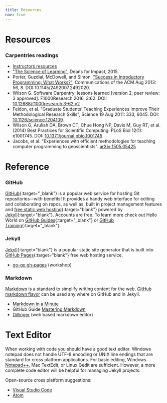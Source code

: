 ```yaml
---
title: Resources
nav: true
---
```


# Resources

### Carpentries readings

- [Instructors resources](https://docs.carpentries.org/topic_folders/for_instructors/index.html)
- ["The Science of Learning"](https://carpentries.github.io/instructor-training/files/papers/science-of-learning-2015.pdf), Deans for Impact, 2015.
- Porter, Guzdial, McDowell, and Simon, ["Success in Introductory Programming: What Works?"](https://carpentries.github.io/instructor-training/files/papers/porter-what-works-2013.pdf), Communications of the ACM Aug 2013: 56, 8. DOI:10.1145/2492007.2492020.
- Wilson G. Software Carpentry: lessons learned [version 2; peer review: 3 approved]. F1000Research 2016, 3:62. DOI: [10.12688/f1000research.3-62.v2](https://doi.org/10.12688/f1000research.3-62.v2)
- Feldon, et al. "Graduate Students’ Teaching Experiences Improve Their Methodological Research Skills", Science 19 Aug 2011: 333, 6045. DOI: [10.1126/science.1204109](https://doi.org/10.1126/science.1204109).
- Wilson G, Aruliah DA, Brown CT, Chue Hong NP, Davis M, Guy RT, et al. (2014) Best Practices for Scientific Computing. PLoS Biol 12(1): e1001745. DOI: [10.1371/journal.pbio.1001745](https://doi.org/10.1371/journal.pbio.1001745)
- Jacobs, et al. "Experiences with efficient methodologies for teaching computer programming to geoscientists". [arXiv:1505.05425](https://arxiv.org/abs/1505.05425)

# Reference

### GitHub <span class="fab fa-github"></span>

[GitHub](https://github.com/){:target="_blank"} is a popular web service for hosting Git repositories--with benefits!
It provides a handy web interface for editing and collaborating on repos, as well as, built in project management features and [free static web hosting](https://pages.github.com/){:target="blank"} powered by [Jekyll](https://jekyllrb.com/){:target="blank"}.
Accounts are free.
To learn more check out Hello World on [GitHub Guides](https://guides.github.com/){:target="_blank"} or [GitHub Training](https://services.github.com/on-demand/){:target="_blank"}.

### Jekyll 

[Jekyll](https://jekyllrb.com/){:target="blank"} is a popular static site generator that is built into [GitHub Pages](https://pages.github.com/){:target="blank"} free web hosting service.

- [go-go gh-pages](https://evanwill.github.io/go-go-ghpages/) (workshop)

### Markdown

[Markdown](https://daringfireball.net/projects/markdown/) is a standard to simplify writing content for the web. 
[GitHub markdown flavor](https://help.github.com/articles/basic-writing-and-formatting-syntax/) can be used any where on GitHub and in Jekyll.

- [Markdown in a Minute](https://evanwill.github.io/_drafts/notes/markdown-minute.html)
- GitHub Guide [Mastering Markdown](https://guides.github.com/features/mastering-markdown/)
- [Dillinger](https://dillinger.io/) (web based markdown editor)

# Text Editor

When working with code you should have a good text editor.
Windows notepad does not handle UTF-8 encoding or UNIX line endings that are standard for cross platform applications. 
For basic editing, Windows [Notepad++](https://notepad-plus-plus.org/), Mac TextEdit, or Linux Gedit are sufficient.
However, a more complete code editor will be helpful for managing Jekyll projects.

Open-source cross platform suggestions:

- [Visual Studio Code](https://code.visualstudio.com/)
- [Atom](https://atom.io/)
